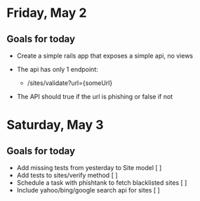 
# Friday, May 2

## Goals for today

- Create a simple rails app that exposes a simple api, no views
- The api has only 1 endpoint:
  - /sites/validate?url={someUrl}

- The API should true if the url is phishing or false if not

# Saturday, May 3

## Goals for today

- Add missing tests from yesterday to Site model [ ]
- Add tests to sites/verify method [ ]
- Schedule a task with phishtank to fetch blacklisted sites [ ]
- Include yahoo/bing/google search api for sites [ ]
